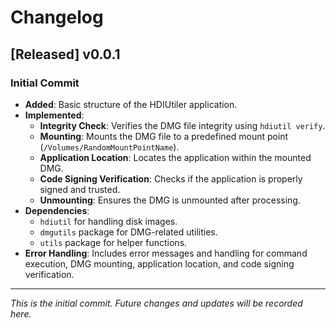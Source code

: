 # Changelog

## [Released] v0.0.1

### Initial Commit
- **Added**: Basic structure of the HDIUtiler application.
- **Implemented**:
  - **Integrity Check**: Verifies the DMG file integrity using `hdiutil verify`.
  - **Mounting**: Mounts the DMG file to a predefined mount point (`/Volumes/RandomMountPointName`).
  - **Application Location**: Locates the application within the mounted DMG.
  - **Code Signing Verification**: Checks if the application is properly signed and trusted.
  - **Unmounting**: Ensures the DMG is unmounted after processing.
- **Dependencies**:
  - `hdiutil` for handling disk images.
  - `dmgutils` package for DMG-related utilities.
  - `utils` package for helper functions.
- **Error Handling**: Includes error messages and handling for command execution, DMG mounting, application location, and code signing verification.

---

*This is the initial commit. Future changes and updates will be recorded here.*
